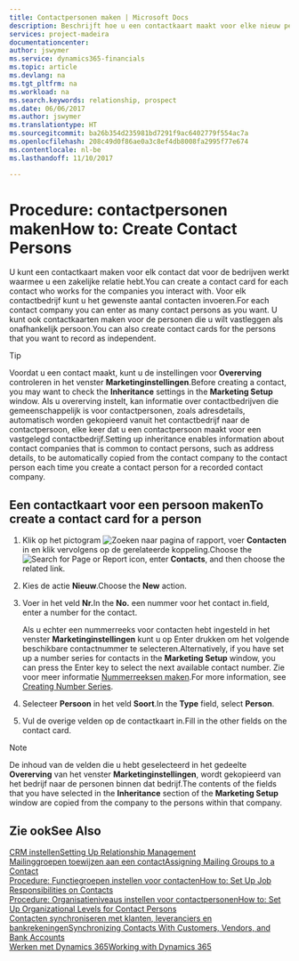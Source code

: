 ```yaml
---
title: Contactpersonen maken | Microsoft Docs
description: Beschrijft hoe u een contactkaart maakt voor elke nieuw persoon of prospect waarmee u contact onderhoudt of een zakelijke relatie hebt.
services: project-madeira
documentationcenter: 
author: jswymer
ms.service: dynamics365-financials
ms.topic: article
ms.devlang: na
ms.tgt_pltfrm: na
ms.workload: na
ms.search.keywords: relationship, prospect
ms.date: 06/06/2017
ms.author: jswymer
ms.translationtype: HT
ms.sourcegitcommit: ba26b354d235981bd7291f9ac6402779f554ac7a
ms.openlocfilehash: 208c49d0f86ae0a3c8ef4db8008fa2995f77e674
ms.contentlocale: nl-be
ms.lasthandoff: 11/10/2017

---
```

# <a name="how-to-create-contact-persons"></a><span data-ttu-id="2fe61-103">Procedure: contactpersonen maken</span><span class="sxs-lookup"><span data-stu-id="2fe61-103">How to: Create Contact Persons</span></span>
<span data-ttu-id="2fe61-104">U kunt een contactkaart maken voor elk contact dat voor de bedrijven werkt waarmee u een zakelijke relatie hebt.</span><span class="sxs-lookup"><span data-stu-id="2fe61-104">You can create a contact card for each contact who works for the companies you interact with.</span></span> <span data-ttu-id="2fe61-105">Voor elk contactbedrijf kunt u het gewenste aantal contacten invoeren.</span><span class="sxs-lookup"><span data-stu-id="2fe61-105">For each contact company you can enter as many contact persons as you want.</span></span> <span data-ttu-id="2fe61-106">U kunt ook contactkaarten maken voor de personen die u wilt vastleggen als onafhankelijk persoon.</span><span class="sxs-lookup"><span data-stu-id="2fe61-106">You can also create contact cards for the persons that you want to record as independent.</span></span>

> [!TIP]  
>   <span data-ttu-id="2fe61-107">Voordat u een contact maakt, kunt u de instellingen voor **Overerving** controleren in het venster **Marketinginstellingen**.</span><span class="sxs-lookup"><span data-stu-id="2fe61-107">Before creating a contact, you may want to check the **Inheritance** settings in the **Marketing Setup** window.</span></span> <span data-ttu-id="2fe61-108">Als u overerving instelt, kan informatie over contactbedrijven die gemeenschappelijk is voor contactpersonen, zoals adresdetails, automatisch worden gekopieerd vanuit het contactbedrijf naar de contactpersoon, elke keer dat u een contactpersoon maakt voor een vastgelegd contactbedrijf.</span><span class="sxs-lookup"><span data-stu-id="2fe61-108">Setting up inheritance enables information about contact companies that is common to contact persons, such as address details, to be automatically copied from the contact company to the contact person each time you create a contact person for a recorded contact company.</span></span>

## <a name="to-create-a-contact-card-for-a-person"></a><span data-ttu-id="2fe61-109">Een contactkaart voor een persoon maken</span><span class="sxs-lookup"><span data-stu-id="2fe61-109">To create a contact card for a person</span></span>
1. <span data-ttu-id="2fe61-110">Klik op het pictogram ![Zoeken naar pagina of rapport](media/ui-search/search_small.png "pictogram Zoeken naar pagina of rapport"), voer **Contacten** in en klik vervolgens op de gerelateerde koppeling.</span><span class="sxs-lookup"><span data-stu-id="2fe61-110">Choose the ![Search for Page or Report](media/ui-search/search_small.png "Search for Page or Report icon") icon, enter **Contacts**, and then choose the related link.</span></span>
2. <span data-ttu-id="2fe61-111">Kies de actie **Nieuw**.</span><span class="sxs-lookup"><span data-stu-id="2fe61-111">Choose the **New** action.</span></span>
3. <span data-ttu-id="2fe61-112">Voer in het veld **Nr.**</span><span class="sxs-lookup"><span data-stu-id="2fe61-112">In the **No.**</span></span> <span data-ttu-id="2fe61-113">een nummer voor het contact in.</span><span class="sxs-lookup"><span data-stu-id="2fe61-113">field, enter a number for the contact.</span></span>

    <span data-ttu-id="2fe61-114">Als u echter een nummerreeks voor contacten hebt ingesteld in het venster **Marketinginstellingen** kunt u op Enter drukken om het volgende beschikbare contactnummer te selecteren.</span><span class="sxs-lookup"><span data-stu-id="2fe61-114">Alternatively, if you have set up a number series for contacts in the **Marketing Setup** window, you can press the Enter key to select the next available contact number.</span></span> <span data-ttu-id="2fe61-115">Zie voor meer informatie [Nummerreeksen maken](ui-create-number-series.md).</span><span class="sxs-lookup"><span data-stu-id="2fe61-115">For more information, see [Creating Number Series](ui-create-number-series.md).</span></span>
4. <span data-ttu-id="2fe61-116">Selecteer **Persoon** in het veld **Soort**.</span><span class="sxs-lookup"><span data-stu-id="2fe61-116">In the **Type** field, select **Person**.</span></span>
5. <span data-ttu-id="2fe61-117">Vul de overige velden op de contactkaart in.</span><span class="sxs-lookup"><span data-stu-id="2fe61-117">Fill in the other fields on the contact card.</span></span>

> [!NOTE]  
>   <span data-ttu-id="2fe61-118">De inhoud van de velden die u hebt geselecteerd in het gedeelte **Overerving** van het venster **Marketinginstellingen**, wordt gekopieerd van het bedrijf naar de personen binnen dat bedrijf.</span><span class="sxs-lookup"><span data-stu-id="2fe61-118">The contents of the fields that you have selected in the **Inheritance** section of the **Marketing Setup** window are copied from the company to the persons within that company.</span></span>

## <a name="see-also"></a><span data-ttu-id="2fe61-119">Zie ook</span><span class="sxs-lookup"><span data-stu-id="2fe61-119">See Also</span></span>
[<span data-ttu-id="2fe61-120">CRM instellen</span><span class="sxs-lookup"><span data-stu-id="2fe61-120">Setting Up Relationship Management</span></span>](marketing-setup-marketing.md)  
[<span data-ttu-id="2fe61-121">Mailinggroepen toewijzen aan een contact</span><span class="sxs-lookup"><span data-stu-id="2fe61-121">Assigning Mailing Groups to a Contact</span></span>](marketing-mailing-groups.md#AssignMailGroupContact)  
[<span data-ttu-id="2fe61-122">Procedure: Functiegroepen instellen voor contacten</span><span class="sxs-lookup"><span data-stu-id="2fe61-122">How to: Set Up Job Responsibilities on Contacts</span></span>](marketing-job-responsibilities.md)  
[<span data-ttu-id="2fe61-123">Procedure: Organisatieniveaus instellen voor contactpersonen</span><span class="sxs-lookup"><span data-stu-id="2fe61-123">How to: Set Up Organizational Levels for Contact Persons</span></span>](marketing-organizational-levels.md)  
[<span data-ttu-id="2fe61-124">Contacten synchroniseren met klanten, leveranciers en bankrekeningen</span><span class="sxs-lookup"><span data-stu-id="2fe61-124">Synchronizing Contacts With Customers, Vendors, and Bank Accounts</span></span>](marketing-synchronize-contacts-customers-vendors-bank-accounts.md)  
[<span data-ttu-id="2fe61-125">Werken met Dynamics 365</span><span class="sxs-lookup"><span data-stu-id="2fe61-125">Working with Dynamics 365</span></span>](ui-work-product.md)  

